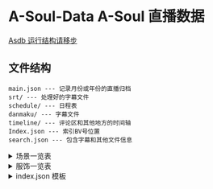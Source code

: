 # A-Soul-Data A-Soul 直播数据
[Asdb 运行结构请移步](https://github.com/peterpei1186861238/A-Soul-Database)
## 文件结构
```
main.json --- 记录月份或年份的直播归档
srt/ --- 处理好的字幕文件
schedule/ --- 日程表
danmaku/ --- 字幕文件
timeline/ --- 评论区和其他地方的时间轴
Index.json --- 索引BV号位置
search.json --- 包含字幕和其他文件信息
```

<details>
<summary>场景一览表</summary>

</details>

<details>
<summary>服饰一览表</summary>

</details>

<details>
<summary>index.json 模板</summary>
<pre><code>
{
	"date": "12-11",
	"time": "20:00",
	"liveRoom": "D",
	"bv": "BV1Ka411k7rM",
	"title": "【A-SOUL一周年】2021.12.11 周年特别直播！",
	"scene": ["LegendWorld"],
	"type": ["song", "chat", "dance", "game"],
	"staff": ["A", "B", "C", "D", "E"],
	"clip": 3,
	"items": [{
		"name": "game",
		"item": [
			["入梦", "1-18:01"],
			["同行", "1-61:37"],
			["赴约", "2-22:39"],
			["乘风", "3-03:15"],
			["追光", "3-21:04"]
		]
	}, {
		"name": "song",
		"item": [
			["沧海一声笑", "1-28:37", ["A"]],
			["刀马旦", "1-37:54", ["C"]],
			["传说的世界", "2-19:12", ["A", "B", "C", "D", "E"]],
			["在水一方", "2-29:02", ["C", "E"]],
			["藏", "2-35:35", ["A", "B", "D"]],
			["流光记", "3-08:11", ["E"]],
			["苏幕遮", "3-09:10", ["B"]],
			"......"
		]
	}, {
		"name": "dance",
		"item": [
			["leavan polkka", "1-07:23", ["A", "B", "C", "D", "E"]],
			["我们身处当下", "1-08:17", ["A", "B", "C", "D", "E"]],
			["ふわふわ時間", "1-09:48", ["A", "B", "C", "D", "E"]],
			"......."
		]
	}],
	"skin": {
		"A": ["LegendWorld", "group", "year"],
		"B": ["LegendWorld", "group", "year"],
		"C": ["LegendWorld", "group", "year", "official"],
		"D": ["LegendWorld", "group", "year"],
		"E": ["LegendWorld", "group", "year"]
	},
	"platform": "B",
	"tags": ["00:01 还记得与她们的初遇吗？","....."]
}
</code></pre>
</details>

